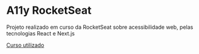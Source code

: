 # A11y RocketSeat

Projeto realizado em curso da RocketSeat sobre acessibilidade web, pelas tecnologias React e Next.js

[Curso utilizado](https://app.rocketseat.com.br/classroom/acessibilodade-com-reactjs)
